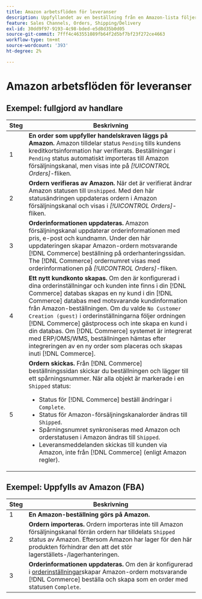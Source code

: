 ```yaml
---
title: Amazon arbetsflöden för leveranser
description: Uppfyllandet av en beställning från en Amazon-lista följer en specifik sekvens från beställning som skickas till leverans.
feature: Sales Channels, Orders, Shipping/Delivery
exl-id: 30dd9f97-9193-4c98-bded-e5d8d35b0d05
source-git-commit: 7fff4c463551089fb64f2d5bf7bf23f272ce4663
workflow-type: tm+mt
source-wordcount: '393'
ht-degree: 2%

---
```


# Amazon arbetsflöden för leveranser

## Exempel: fullgjord av handlare

| Steg | Beskrivning |
|------|----------------------------------------------------------------------------------------------------------------------------------------------------------------------------------------------------------------------------------------------------------------------------------------------------------------------------------------------------------------------------------------------------------------------------------------------------------------------------------------------------------------------------------------------------------------------------------------------------------------------------------------------|
| 1 | **En order som uppfyller handelskraven läggs på Amazon.** Amazon tilldelar status `Pending` tills kundens kreditkortsinformation har verifierats. Beställningar i `Pending` status automatiskt importeras till Amazon försäljningskanal, men visas inte på _[!UICONTROL Orders]_-fliken. |
| 2 | **Ordern verifieras av Amazon.** När det är verifierat ändrar Amazon statusen till `Unshipped`. Med den här statusändringen uppdateras ordern i Amazon försäljningskanal och visas i _[!UICONTROL Orders]_-fliken. |
| 3 | **Orderinformationen uppdateras.** Amazon försäljningskanal uppdaterar orderinformationen med pris, e-post och kundnamn. Under den här uppdateringen skapar Amazon-ordern motsvarande [!DNL Commerce] beställning på orderhanteringssidan. The [!DNL Commerce] ordernumret visas med orderinformationen på _[!UICONTROL Orders]_-fliken. |
| 4 | **Ett nytt kundkonto skapas.** Om den är konfigurerad i dina orderinställningar och kunden inte finns i din [!DNL Commerce] databas skapas en ny kund i din [!DNL Commerce] databas med motsvarande kundinformation från Amazon-beställningen. Om du valde `No Customer Creation (guest)` i orderinställningarna följer ordningen [!DNL Commerce] gästprocess och inte skapa en kund i din databas. Om [!DNL Commerce] systemet är integrerat med ERP/OMS/WMS, beställningen hämtas efter integreringen av en ny order som placeras och skapas inuti [!DNL Commerce]. |
| 5 | **Ordern skickas.** Från [!DNL Commerce] beställningssidan skickar du beställningen och lägger till ett spårningsnummer. När alla objekt är markerade i en `Shipped` status:<ul><li>Status för [!DNL Commerce] beställ ändringar i `Complete`.</li><li>Status för Amazon-försäljningskanalorder ändras till `Shipped`.</li><li>Spårningsnumret synkroniseras med Amazon och orderstatusen i Amazon ändras till `Shipped`.</li><li>Leveransmeddelanden skickas till kunden via Amazon, inte från [!DNL Commerce] (enligt Amazon regler). |

## Exempel: Uppfylls av Amazon (FBA)

| Steg | Beskrivning |
|------|----------------------------------------------------------------------------------------------------------------------------------------------------------------------------------------------------------------------------------------------------------------|
| 1 | **En Amazon-beställning görs på Amazon.** |
| 2 | **Ordern importeras.** Ordern importeras inte till Amazon försäljningskanal förrän ordern har tilldelats `Shipped` status av Amazon. Eftersom Amazon har lager för den här produkten förhindrar den att det stör lagerställets-/lagerhanteringen. |
| 3 | **Orderinformationen uppdateras.** Om den är konfigurerad i [orderinställningar](./order-settings.md)skapar Amazon-ordern motsvarande [!DNL Commerce] beställa och skapa som en order med statusen `Complete`. |
